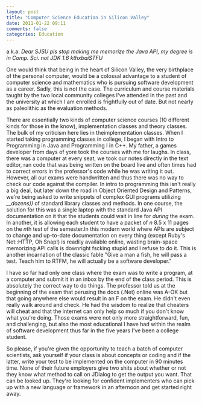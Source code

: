 ```yaml
---
layout: post
title: "Computer Science Education in Silicon Valley"
date: 2011-01-22 09:11
comments: false
categories: Education
---
```


a.k.a: *Dear SJSU pls stop making me memorize the Java API, my degree is in
Comp. Sci. not JDK 1.6 kthxbaiSTFU*

One would think that being in the heart of Silicon Valley, the very birthplace
of the personal computer, would be a colossal advantage to a student of computer
science and mathematics who is pursuing software development as a career. Sadly,
this is not the case. The curriculum and course materials taught by the two
local community colleges I've attended in the past and the university at which I
am enrolled is frightfully out of date. But not nearly as paleolithic as the
evaluation methods.

There are essentially two kinds of computer science courses (10 different kinds
for those in the know), implementation classes and theory classes. The bulk of
my criticism here lies in theimplementation classes. When I started taking
programming classes in college, I began with Intro to Programming in Java and
Programming I in C++. My father, a games developer from days of yore took the
courses with me for laughs. In class, there was a computer at every seat, we
took our notes directly in the text editor, ran code that was being written on
the board live and often times had to correct errors in the professor's code
while he was writing it out. However, all our exams were handwritten and thus
there was no way to check our code against the compiler. In intro to programming
this isn't really a big deal, but later down the road in Object Oriented Design
and Patterns, we're being asked to write snippets of complex GUI programs
utilizing *__dozens))* of standard library classes and methods. In one course,
the solution for this was a single laptop with the standard Java API
documentation on it that the students could wait in line for *during* the exam.
In another, it is allowing each student to have a packet of *n* 8.5 x 11 pages
on the *n*th test of the semester.In this modern world where APIs are subject to
change and up-to-date documentation on every thing (except Ruby's Net::HTTP,
Oh Snap!) is readily available online, wasting brain-space memorizing API calls
is downright fscking stupid and I refuse to do it. This is another incarnation
of the classic fable "Give a man a fish, he will pass a test. Teach him to RTFM,
he will actually be a software developer."

I have so far had only one class where the exam was to write a program, at a
computer and submit it in an inbox by the end of the class period. This is
absolutely the correct way to do things. The professor told us at the beginning
of the exam that perusing the docs (.Net) online was A-OK but that going
anywhere else would result in an F on the exam. He didn't even really walk
around and check. He had the wisdom to realize that cheaters will cheat and that
the internet can only help so much if you don't know what you're doing. Those
exams were not only more straightforward, fun, and challenging, but also the
most educational I have had within the realm of software development thus far
in the five years I've been a college student.

So please, if you're given the opportunity to teach a batch of computer
scientists, ask yourself if your class is about concepts or coding and if the
latter, write your test to be implemented on the computer in 90 minutes time.
None of their future employers give two shits about whether or not they know
what method to call on JDialog to get the output you want. That can be looked
up. They're looking for confident implementers who can pick up with a new
language or framework in an afternoon and get started right away.
